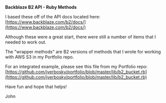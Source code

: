 **Backblaze B2 API - Ruby Methods**

I based these off of the API docs located here:
[https://www.backblaze.com/b2/docs/](https://www.backblaze.com/b2/docs/)

Although these were a great start, there were still a number of items that I needed to work out.

The "wrapper methods" are B2 versions of methods that I wrote for working with AWS S3 in my Portfolio repo.

For an integrated example, please see this file from my Portfolio repo:
[https://github.com/jverbosky/portfolio/blob/master/lib/b2_bucket.rb](https://github.com/jverbosky/portfolio/blob/master/lib/b2_bucket.rb)

Have fun and hope that helps!

John